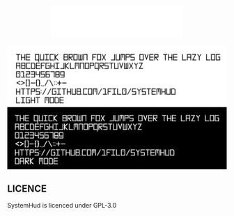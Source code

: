 <p align="center">
  <img src="readme_assets/systemhudbanner.png" alt="My Image" width="300">
</p>

![](readme_assets/systemhud-allchars.png)
## LICENCE
SystemHud is licenced under GPL-3.0
